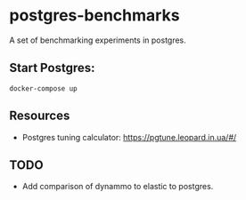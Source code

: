 # postgres-benchmarks
A set of benchmarking experiments in postgres.

## Start Postgres:
`docker-compose up`

## Resources
- Postgres tuning calculator: https://pgtune.leopard.in.ua/#/

## TODO
- Add comparison of dynammo to elastic to postgres.